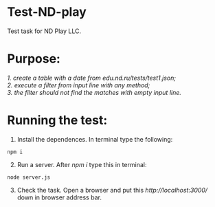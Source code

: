 # Test-ND-play
Test task for ND Play LLC.

# Purpose:
<i>1. create a table with a date from edu.nd.ru/tests/test1.json;<br>
2. execute a filter from input line with any method;<br>
3. the filter should not find the matches with empty input line.</i>

# Running the test:
1. Install the dependences. 
In terminal type the following:
```
npm i
```
2. Run a server.
After <i> npm i </i> type this in terminal:
```
node server.js
```
3. Check the task.
Open a browser and put this <i>http://localhost:3000/</i> down in browser address bar.
